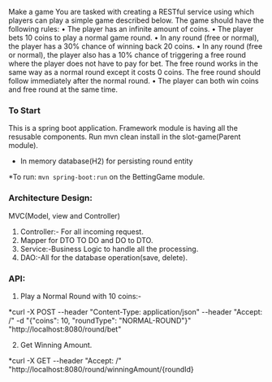 
Make a game
You are tasked with creating a RESTful service using which players can play a simple game described
below.
The game should have the following rules:
• The player has an infinite amount of coins.
• The player bets 10 coins to play a normal game round.
• In any round (free or normal), the player has a 30% chance of winning back 20 coins.
• In any round (free or normal), the player also has a 10% chance of triggering a free round where
the player does not have to pay for bet. The free round works in the same way as a normal round except
it costs 0 coins. The free round should follow immediately after the normal round.
• The player can both win coins and free round at the same time.

### To Start

 This is a spring boot application. 
 Framework module is having all the resusable components. 
 Run mvn clean install in the slot-game(Parent module).
 
* In memory database(H2) for persisting round entity
 
*To run:  `mvn spring-boot:run` on the BettingGame module.
  
### Architecture Design:

MVC(Model, view and Controller)
1.	Controller:- For all incoming request.
2.	Mapper for DTO TO DO and DO to DTO.
3.	Service:-Business Logic to handle all the processing.
4.	DAO:-All for the database operation(save, delete).

### API:

1.	Play a Normal Round with 10 coins:- 

*curl -X POST --header "Content-Type: application/json" --header "Accept: /" -d "{"coins": 10, "roundType": "NORMAL-ROUND"}" "http://localhost:8080/round/bet"

2.	Get Winning Amount.

*curl -X GET --header "Accept: /" "http://localhost:8080/round/winningAmount/{roundId}
